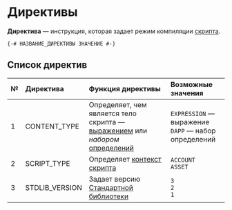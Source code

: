 # Директивы

**Директива** — инструкция, которая задает режим компиляции [скрипта](/ride/script.md).

``` ride
{-# НАЗВАНИЕ_ДИРЕКТИВЫ ЗНАЧЕНИЕ #-}
```

## Список директив

| № | Директива | Функция директивы | Возможные значения |
| :--- | :--- | :--- | :--- |
| 1 | CONTENT_TYPE | Определяет, чем является тело скрипта — [выражением](/ride/base-concepts/expression.md) или _набором_ [определений](/ride/base-concepts/definition.md) | `EXPRESSION` — выражение<br>`DAPP` — набор определений |
| 2 | SCRIPT_TYPE | Определяет [контекст скрипта](/ride/script/script-context.md) | `ACCOUNT`<br>`ASSET` |
| 3 | STDLIB_VERSION | Задает версию [Стандартной библиотеки](/ride/script/standard-library.md) | `3`<br>`2`<br>`1` |
